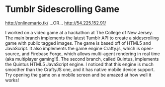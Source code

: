 Tumblr Sidescrolling Game
========================

http://onlinemario.tk/ ...OR...
http://54.225.152.91/

I worked on a video game at a hackathon at The College of New Jersey. The main branch implements the latest Tumblr API to create a sidescrolling game with public tagged images. The game is based off of HTML5 and JavaScript. It also implements the game engine Crafty.js, which is open-source, and Firebase Forge, which allows multi-agent rendering in real time (aka multiplayer gaming!!).
The second branch, called Quintus, implements the Quintus HTML5 JavaScript engine. I noticed that this engine is much smoother than the CraftyJS one, and it has native mobile device support. Try opening the game on a mobile screen and be amazed at how well it works!



